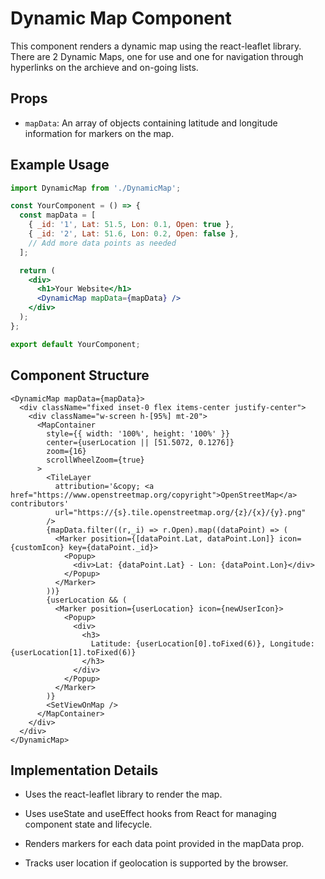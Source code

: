 # Dynamic Map Component

This component renders a dynamic map using the react-leaflet library. There are 2 Dynamic Maps, one for use and one for navigation through hyperlinks on the archieve and on-going lists.

## Props

- `mapData`: An array of objects containing latitude and longitude information for markers on the map.

## Example Usage

```jsx
import DynamicMap from './DynamicMap';

const YourComponent = () => {
  const mapData = [
    { _id: '1', Lat: 51.5, Lon: 0.1, Open: true },
    { _id: '2', Lat: 51.6, Lon: 0.2, Open: false },
    // Add more data points as needed
  ];

  return (
    <div>
      <h1>Your Website</h1>
      <DynamicMap mapData={mapData} />
    </div>
  );
};

export default YourComponent;
```

## Component Structure

```tsx
<DynamicMap mapData={mapData}>
  <div className="fixed inset-0 flex items-center justify-center">
    <div className="w-screen h-[95%] mt-20">
      <MapContainer
        style={{ width: '100%', height: '100%' }}
        center={userLocation || [51.5072, 0.1276]}
        zoom={16}
        scrollWheelZoom={true}
      >
        <TileLayer
          attribution='&copy; <a href="https://www.openstreetmap.org/copyright">OpenStreetMap</a> contributors'
          url="https://{s}.tile.openstreetmap.org/{z}/{x}/{y}.png"
        />
        {mapData.filter((r,_i) => r.Open).map((dataPoint) => (
          <Marker position={[dataPoint.Lat, dataPoint.Lon]} icon={customIcon} key={dataPoint._id}>
            <Popup>
              <div>Lat: {dataPoint.Lat} - Lon: {dataPoint.Lon}</div>
            </Popup>
          </Marker>
        ))}
        {userLocation && (
          <Marker position={userLocation} icon={newUserIcon}>
            <Popup>
              <div>
                <h3>
                  Latitude: {userLocation[0].toFixed(6)}, Longitude: {userLocation[1].toFixed(6)}
                </h3>
              </div>
            </Popup>
          </Marker>
        )}
        <SetViewOnMap />
      </MapContainer>
    </div>
  </div>
</DynamicMap>
```

## Implementation Details

- Uses the react-leaflet library to render the map.

- Uses useState and useEffect hooks from React for managing component state and lifecycle.

- Renders markers for each data point provided in the mapData prop.

- Tracks user location if geolocation is supported by the browser.

